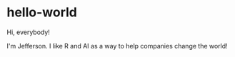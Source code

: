 # hello-world

Hi, everybody!

I'm Jefferson. I like R and AI as a way to help companies change the world!

